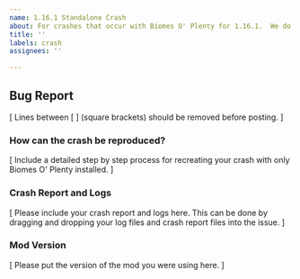 ```yaml
---
name: 1.16.1 Standalone Crash
about: For crashes that occur with Biomes O' Plenty for 1.16.1.  We do not support older versions!
title: ''
labels: crash
assignees: ''

---
```


## Bug Report

[ Lines between [ ] (square brackets) should be removed before posting. ]</br>

### How can the crash be reproduced?

[ Include a detailed step by step process for recreating your crash with only Biomes O' Plenty installed. ]</br>

### Crash Report and Logs

[ Please include your crash report and logs here. This can be done by dragging and dropping your log files and crash report files into the issue. ]</br>

### Mod Version
[ Please put the version of the mod you were using here. ]</br>
